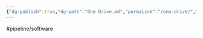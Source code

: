 ```yaml
---
{"dg-publish":true,"dg-path":"One Drive.md","permalink":"/one-drive/","hide":true}
---
```


#pipeline/software